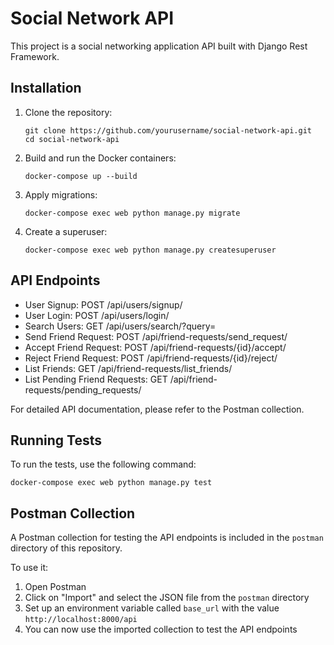 # Social Network API

This project is a social networking application API built with Django Rest Framework.

## Installation

1. Clone the repository:
   ```
   git clone https://github.com/yourusername/social-network-api.git
   cd social-network-api
   ```

2. Build and run the Docker containers:
   ```
   docker-compose up --build
   ```

3. Apply migrations:
   ```
   docker-compose exec web python manage.py migrate
   ```

4. Create a superuser:
   ```
   docker-compose exec web python manage.py createsuperuser
   ```

## API Endpoints

- User Signup: POST /api/users/signup/
- User Login: POST /api/users/login/
- Search Users: GET /api/users/search/?query=
- Send Friend Request: POST /api/friend-requests/send_request/
- Accept Friend Request: POST /api/friend-requests/{id}/accept/
- Reject Friend Request: POST /api/friend-requests/{id}/reject/
- List Friends: GET /api/friend-requests/list_friends/
- List Pending Friend Requests: GET /api/friend-requests/pending_requests/

For detailed API documentation, please refer to the Postman collection.

## Running Tests

To run the tests, use the following command:

```
docker-compose exec web python manage.py test
```

## Postman Collection

A Postman collection for testing the API endpoints is included in the `postman` directory of this repository.

To use it:
1. Open Postman
2. Click on "Import" and select the JSON file from the `postman` directory
3. Set up an environment variable called `base_url` with the value `http://localhost:8000/api`
4. You can now use the imported collection to test the API endpoints